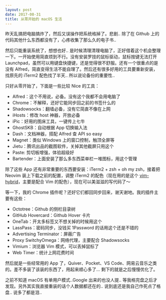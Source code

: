 ```yaml
---
layout: post
date: 2017-08-31
title: 从零开始的 macOS 生活
---
```


昨天乱搞把电脑搞炸了，然后又误操作把系统格掉了。悲剧.. 除了在 Github 上的代码其他什么东西都没有了，心疼收集了那么久的电子书..

然后只能重装系统了，想想也好.. 是时候清理清理电脑了，正好借着这个机会整理一下。一开始使用简直烦到不行。没有安装罗技的鼠标驱动，鼠标按键无法打开 Launchpad，虽然可以用键盘快捷键，还是觉得很不舒服。还有一个很重点的是没有 Alfred，简直变得生活不能自理了。然后还有很多好用的工具要重新安装，找原先的 iTerm2 配色找了半天.. 所以说论备份的重要性..

<!--more-->

只好从零开始了，下面是一些比较 Nice 的工具：

- Alfred：这个不用说，必备。没有这个我都不会用电脑了
- Chrome：不解释，还好它能同步回之前的书签什么的
- Shadowsocks：翻墙必备，没有它简直不像在上网
- iHosts：修改 host 神器，开放必备
- iPic：好用的图床工具，一键传上七牛
- GhostSKB：自动根据 App 切换输入法
- Dash：文档神器，搭配 Alfred 查 API so easy
- Magnet：类似 Windows 上的窗口控制，触顶全屏等
- Jietu：腾讯出品的截图软件，关掉其他截屏只用这个
- Paste: 剪切板增强，体验超级好
- Bartender：上面安装了那么多东西菜单栏一堆图标，用这个管理

除了这些 App 还有非常重要的东西要安装：iTerm2 + zsh + oh my zsh，接着把 Neovim 装上下载之前的配置，调整 iTerm2 的配色（现在用的是这个 [vim-hybrid](https://github.com/w0ng/vim-hybrid)，主要是配合 Vim 的配色），现在可以美滋滋的写代码了～

等一下，我的 Chrome 插件呢？还好它们都回同步回来，谢天谢地。我的插件主要有这些：

- Octotree：Github 的侧栏目录树
- GitHub Hovercard：Github Hover 卡片
- OneTab：开太多标签又不想关掉的时候用这个
- LassPass：密码同步，没钱买 1Password 的话用这个还是不错的
- Advertising Terminator：屏蔽广告
- Proxy SwitchyOmega：网络代理，主要配合 Shadowsocks
- Vimium：浏览器 Vim 模式，可以丢掉鼠标了
- Web Timer：统计上网花费时间

然后就是一些经常用的 App 了，Quiver、Pocket、VS Code、网易云音乐之类的。差不多装了该装的东西了，用起来顺心多了... 剩下的就是之后慢慢优化了。

之前不知道 macOS 有单用户模式..Google 出来的也没人提.. 等我格完盘之后才发现。另外其实我直接重装的话个人数据都还在的.. 说到底还是我自己作死点了格盘.. 说多了都是泪..
